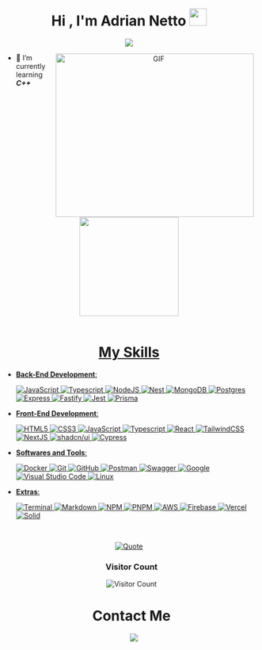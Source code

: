 <h1 align="center"><b>Hi , I'm Adrian Netto </b><img src="https://media.giphy.com/media/hvRJCLFzcasrR4ia7z/giphy.gif" width="35"></h1>

<p align="center">
  <a href="https://github.com/DenverCoder1/readme-typing-svg"><img src="https://readme-typing-svg.herokuapp.com?font=Time+New+Roman&color=white&size=25&center=true&vCenter=true&width=600&height=100&lines=Software+Developer;Active+Learner;Love+to+learn+new+stuffs<3"></a>
</p>

<a target="_blank" align="center">
  <img align="right" top="500" height="330" width="400" alt="GIF" src="https://i.pinimg.com/originals/a2/b4/ae/a2b4ae4ebabcd10ff10a1581366f6df2.gif">
</a>

- 🌱 I’m currently learning **_C++_**

<br>

<div align="center">
<a href="https://github.com/AdrianNetto">
<img loading="lazy" height="200em" src="https://github-readme-stats.vercel.app/api/top-langs/?username=AdrianNetto&layout=compact&langs_count=7&theme=dracula"/>
	
</div>

<br>

<h1 align="center">My Skills</h1>


- **Back-End Development**:
    
    ![JavaScript](https://img.shields.io/badge/JavaScript%20-%23F7DF1E.svg?style=for-the-badge&logo=javascript&logoColor=black)
    ![Typescript](https://img.shields.io/badge/Typescript%20-%232370ED.svg?style=for-the-badge&logo=typescript&logoColor=white)
    ![NodeJS](https://img.shields.io/badge/Node.js-6DA55F?style=for-the-badge&logo=node.js&logoColor=white)
    ![Nest](https://img.shields.io/badge/Nest.js-%23E0234E.svg?style=for-the-badge&logo=nestjs&logoColor=white)
    ![MongoDB](https://img.shields.io/badge/MongoDB%20-%2347A248.svg?style=for-the-badge&logo=mongodb&logoColor=white)
    ![Postgres](https://img.shields.io/badge/Postgres%20-%23316192.svg?style=for-the-badge&logo=postgresql&logoColor=white)
    ![Express](https://img.shields.io/badge/Express%20-%23404D59.svg?style=for-the-badge&logo=express&logoColor=white)
    ![Fastify](https://img.shields.io/badge/fastify-%23000000.svg?style=for-the-badge&logo=fastify&logoColor=white)
    ![Jest](https://img.shields.io/badge/Jest%20-%23C21325.svg?style=for-the-badge&logo=jest&logoColor=white)
    ![Prisma](https://img.shields.io/badge/Prisma-3982CE?style=for-the-badge&logo=Prisma&logoColor=white)


- **Front-End Development**:

   ![HTML5](https://img.shields.io/badge/HTML5%20-%23E34F26.svg?style=for-the-badge&logo=html5&logoColor=white)
   ![CSS3](https://img.shields.io/badge/CSS%20-%231572B6.svg?style=for-the-badge&logo=css3&logoColor=white)
   ![JavaScript](https://img.shields.io/badge/JavaScript%20-%23F7DF1E.svg?style=for-the-badge&logo=javascript&logoColor=black)
   ![Typescript](https://img.shields.io/badge/Typescript%20-%232370ED.svg?style=for-the-badge&logo=typescript&logoColor=white)
   ![React](https://img.shields.io/badge/React%20-%2361DAFB.svg?style=for-the-badge&logo=react&logoColor=black)
   ![TailwindCSS](https://img.shields.io/badge/tailwindcss-%2338B2AC.svg?style=for-the-badge&logo=tailwind-css&logoColor=white)
   ![NextJS](https://img.shields.io/badge/next.js-000000?style=for-the-badge&logo=nextdotjs&logoColor=white)
   ![shadcn/ui](https://img.shields.io/badge/shadcn%2Fui-000?style=for-the-badge&logo=shadcnui&logoColor=fff)
   ![Cypress](https://img.shields.io/badge/Cypress-69D3A7?style=for-the-badge&logo=cypress&logoColor=fff)

- **Softwares and Tools**:

    ![Docker](https://img.shields.io/badge/Docker%20-%23327FC7.svg?style=for-the-badge&logo=docker&logoColor=white)
    ![Git](https://img.shields.io/badge/git-%23F05033.svg?style=for-the-badge&logo=git&logoColor=white)
    ![GitHub](https://img.shields.io/badge/github-%23121011.svg?style=for-the-badge&logo=github&logoColor=white)
    ![Postman](https://img.shields.io/badge/postman-%23FF6C37.svg?style=for-the-badge&logo=postman&logoColor=white)
    ![Swagger](https://img.shields.io/badge/swagger-%2385EA2D.svg?style=for-the-badge&logo=swagger&logoColor=white)
    ![Google](https://img.shields.io/badge/google-%234285F4.svg?style=for-the-badge&logo=google&logoColor=white)
    ![Visual Studio Code](https://img.shields.io/badge/Visual%20Studio%20Code-0078d7.svg?style=for-the-badge&logo=visual-studio-code&logoColor=white)
    ![Linux](https://img.shields.io/badge/Linux-FCC624?style=for-the-badge&logo=linux&logoColor=black) 


- **Extras**:

    ![Terminal](https://img.shields.io/badge/Terminal-%23054020?style=for-the-badge&logo=gnu-bash&logoColor=white)
    ![Markdown](https://img.shields.io/badge/markdown-%23000000.svg?style=for-the-badge&logo=markdown&logoColor=white)
    ![NPM](https://img.shields.io/badge/NPM-%23CB3837.svg?style=for-the-badge&logo=npm&logoColor=white)
    ![PNPM](https://img.shields.io/badge/pnpm-%234a4a4a.svg?style=for-the-badge&logo=pnpm&logoColor=f69220)
    ![AWS](https://img.shields.io/badge/AWS-%23FF9900.svg?style=for-the-badge&logo=amazon-aws&logoColor=white)
    ![Firebase](https://img.shields.io/badge/firebase-a08021?style=for-the-badge&logo=firebase&logoColor=ffcd34)
    ![Vercel](https://img.shields.io/badge/vercel-%23000000.svg?style=for-the-badge&logo=vercel&logoColor=white)
    ![Solid](https://img.shields.io/badge/Solid-2C4F7C?style=for-the-badge&logo=solid&logoColor=fff)

<br>

<p align = "center">
	<a href="https://github.com/piyushsuthar/github-readme-quotes"> 
<img alt="Quote" src="https://quotes-github-readme.vercel.app/api?type=horizontal&theme=tokyonight&animation=grow_out_in&quote=If+you+fall,+rise!+The+fight+only+ends+when+you+decide+to+give+up.&author=Genji+Kamogawa">
</a>

</p>


<div align="center"  class="icons-social" style="margin-left: 10px;">

### Visitor Count
 ![Visitor Count](https://profile-counter.glitch.me/{AdrianNetto}/count.svg)
        <h1>Contact Me</h1>
        <a style="margin-left: 10px;"  target="_blank" href="https://www.linkedin.com/in/adrian-netto-b06243278/" target="_blank">
			<img src="https://img.icons8.com/doodle/40/000000/linkedin--v2.png"></a>
</div>

